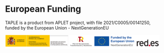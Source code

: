 # European Funding

TAPLE is a product from APLET project, with file 2021/C0005/00141250, funded by the European Union - NextGenerationEU

![European Funding](./img/european-funding.png)